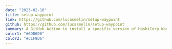 ```yaml
---
date: "2023-02-16"
title: setup-waypoint
link: https://github.com/lucasmelin/setup-waypoint
github: https://github.com/lucasmelin/setup-waypoint
summary: A GitHub Action to install a specific version of HashiCorp Waypoint and add it to the PATH
color1: "#6DD6D6"
color2: "#C1F8D6"
---
```


